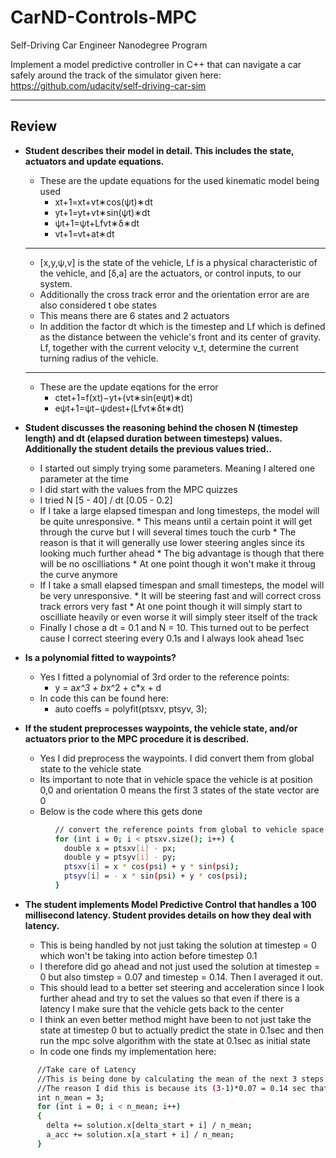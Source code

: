 # CarND-Controls-MPC
Self-Driving Car Engineer Nanodegree Program

Implement a model predictive controller in C++ that can navigate a car safely around the track of the simulator given here: https://github.com/udacity/self-driving-car-sim

---

## Review

* **Student describes their model in detail. This includes the state, actuators and update equations.**

    * These are the update equations for the used kinematic model being used
        * x​t+1​​=x​t​​+v​t​​∗cos(ψ​t​​)∗dt
        * y​t+1​​=y​t​​+v​t​​∗sin(ψ​t​​)∗dt
        * ψ​t+1​​=ψ​t​​+​L​f​​​​v​t​​​​∗δ∗dt
        * v​t+1​​=v​t​​+a​t​​∗dt
    -----------------------------
    * [x,y,ψ,v] is the state of the vehicle, L​f​​ is a physical characteristic of the vehicle, and [δ,a] are the actuators, or control inputs, to our system.
    * Additionally the cross track error and the orientation error are are also considered t obe states
    * This means there are 6 states and 2 actuators
    * In addition the factor dt which is the timestep and Lf which is defined as the distance between the vehicle's front and its center of gravity. Lf, together with the current velocity v_t, determine the current turning radius of the vehicle.
    -----------------------------
    * These are the update eqations for the error
        * cte​t+1​​=f(x​t​​)−y​t​​+(v​t​​∗sin(eψ​t​​)∗dt)
        * eψ​t+1​​=ψ​t​​−ψdes​t​​+(​L​f​​​​v​t​​​​∗δ​t​​∗dt)


* **Student discusses the reasoning behind the chosen N (timestep length) and dt (elapsed duration between timesteps) values. Additionally the student details the previous values tried..**

    * I started out simply trying some parameters. Meaning I altered one parameter at the time
    * I did start with the values from the MPC quizzes
    * I tried N [5 - 40] / dt [0.05 - 0.2]
    * If I take a large elapsed timespan and long timesteps, the model will be quite unresponsive.
            * This means until a certain point it will get through the curve but I will several times touch the curb
            * The reason is that it will generally use lower steering angles since its looking much further ahead
            * The big advantage is though that there will be no oscilliations
            * At one point though it won't make it throug the curve anymore
    * If I take a small elapsed timespan and small timesteps, the model will be very unresponsive.
            * It will be steering fast and will correct cross track errors very fast
            * At one point though it will simply start to oscilliate heavily or even worse it will simply steer itself of the track
    * Finally I chose a dt = 0.1 and N = 10. This turned out to be perfect cause I correct steering every 0.1s and I always look ahead 1sec
    

* **Is a polynomial fitted to waypoints?**

    * Yes I fitted a polynomial of 3rd order to the reference points:
        * y = a*x^3 + b*x^2 + c*x + d
    * In code this can be found here:
        * auto coeffs = polyfit(ptsxv, ptsyv, 3);
        

* **If the student preprocesses waypoints, the vehicle state, and/or actuators prior to the MPC procedure it is described.**

    * Yes I did preprocess the waypoints. I did convert them from global state to the vehicle state
    * Its important to note that in vehicle space the vehicle is at position 0,0 and orientation 0 means the first 3 states of the state vector are 0
    * Below is the code where this gets done
```sh
          // convert the reference points from global to vehicle space
          for (int i = 0; i < ptsxv.size(); i++) {
            double x = ptsxv[i] - px;
            double y = ptsyv[i] - py;
            ptsxv[i] = x * cos(psi) + y * sin(psi);
            ptsyv[i] = - x * sin(psi) + y * cos(psi);
          }
```


* **The student implements Model Predictive Control that handles a 100 millisecond latency. Student provides details on how they deal with latency.** 

    * This is being handled by not just taking the solution at timestep = 0 which won't be taking into action before timestep 0.1
    * I therefore did go ahead and not just used the solution at timestep = 0 but also timstep = 0.07 and timestep = 0.14. Then I averaged it out.
	* This should lead to a better set steering and acceleration since I look further ahead and try to set the values so that even if there is a latency I make sure that the vehicle gets back to the center
	* I think an even better method might have been to not just take the state at timestep 0 but to actually predict the state in 0.1sec and then run the mpc solve algorithm with the state at 0.1sec as initial state
	* In code one finds my implementation here:
```sh
	  //Take care of Latency
	  //This is being done by calculating the mean of the next 3 steps.
	  //The reason I did this is because its (3-1)*0.07 = 0.14 sec that we look ahead and since we have 100ms latence one looks to take a value in the future not at timestept = 0
	  int n_mean = 3;
	  for (int i = 0; i < n_mean; i++)
	  {
		delta += solution.x[delta_start + i] / n_mean;
		a_acc += solution.x[a_start + i] / n_mean;
	  }
```	
